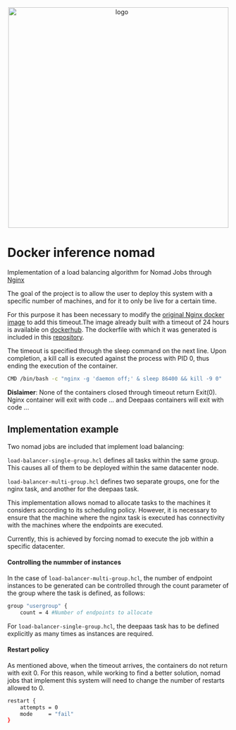 <div align="center">
  <img src="https://ai4eosc.eu/wp-content/uploads/sites/10/2022/09/horizontal-transparent.png" alt="logo" width="500"/>
</div>

# Docker inference nomad
Implementation of a load balancing algorithm for Nomad Jobs through [Nginx](https://www.nginx.com/)


The goal of the project is to allow the user to deploy this system with a specific number of machines, and for it to only be live for a certain time.


For this purpose it has been necessary to modify the [original Nginx docker image](https://hub.docker.com/_/nginx) to add this timeout.The image already built with a timeout of 24 hours is available on [dockerhub](https://hub.docker.com/repository/docker/sftobias/autoexit-nginx/general). The dockerfile with which it was generated is included in this [repository](https://github.com/ai4os/docker-inference-nomad/blob/main/Dockerfile).
 <!-- TODO: move to ai4os Dockerhub account -->

The timeout is specified through the sleep command on the next line. Upon completion, a kill call is executed against the process with PID 0, thus ending the execution of the container.

  ```bash
  CMD /bin/bash -c "nginx -g 'daemon off;' & sleep 86400 && kill -9 0"
```

**Dislaimer**: None of the containers closed through timeout return Exit(0). Nginx container will exit with code ... and Deepaas containers will exit with code ...
 <!-- TODO: Complete disclaimer with correct exit codes -->

## Implementation example

Two nomad jobs are included that implement load balancing:

`load-balancer-single-group.hcl` defines all tasks within the same group. This causes all of them to be deployed within the same datacenter node.

`load-balancer-multi-group.hcl` defines two separate groups, one for the nginx task, and another for the deepaas task. 

This implementation allows nomad to allocate tasks to the machines it considers according to its scheduling policy. However, it is necessary to ensure that the machine where the nginx task is executed has connectivity with the machines where the endpoints are executed.

Currently, this is achieved by forcing nomad to execute the job within a specific datacenter.

#### Controlling the nummber of instances


In the case of `load-balancer-multi-group.hcl`, the number of endpoint instances to be generated can be controlled through the count parameter of the group where the task is defined, as follows:

```bash
group "usergroup" {
    count = 4 #Number of endpoints to allocate
```

For `load-balancer-single-group.hcl`, the deepaas task has to be defined explicitly as many times as instances are required.


#### Restart policy

As mentioned above, when the timeout arrives, the containers do not return with exit 0. For this reason, while working to find a better solution, nomad jobs that implement this system will need to change the number of restarts allowed to 0.

```bash
restart {
    attempts = 0
    mode     = "fail"
}
```


